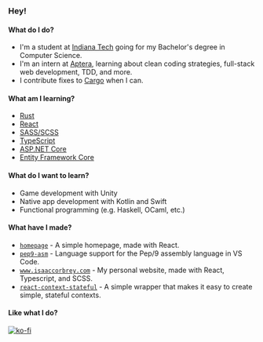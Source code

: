 ### Hey!

#### What do I do?

- I'm a student at [Indiana Tech](https://www.indianatech.edu/) going for my Bachelor's degree in Computer Science.
- I'm an intern at [Aptera](https://www.apterainc.com/), learning about clean coding strategies, full-stack web development, TDD, and more.
- I contribute fixes to [Cargo](https://www.github.com/rust-lang/cargo) when I can.

#### What am I learning?

- [Rust](https://www.rust-lang.org)
- [React](https://reactjs.org/)
- [SASS/SCSS](https://sass-lang.com/)
- [TypeScript](https://www.typescriptlang.org/)
- [ASP.NET Core](https://dotnet.microsoft.com/apps/aspnet)
- [Entity Framework Core](https://docs.microsoft.com/en-us/ef/core/)

#### What do I want to learn?

- Game development with Unity
- Native app development with Kotlin and Swift
- Functional programming (e.g. Haskell, OCaml, etc.)

#### What have I made?

- [`homepage`](https://icorbrey-homepage.netlify.app) - A simple homepage, made with React.
- [`pep9-asm`](https://marketplace.visualstudio.com/items?itemName=icorbrey.pep9-asm) - Language support for the Pep/9 assembly language in VS Code.
- [`www.isaaccorbrey.com`](https://www.isaaccorbrey.com) - My personal website, made with React, Typescript, and SCSS.
- [`react-context-stateful`](https://www.npmjs.com/package/react-context-stateful) - A simple wrapper that makes it easy to create simple, stateful contexts.

#### Like what I do?

[![ko-fi](https://www.ko-fi.com/img/githubbutton_sm.svg)](https://ko-fi.com/A0A51YFI3)
